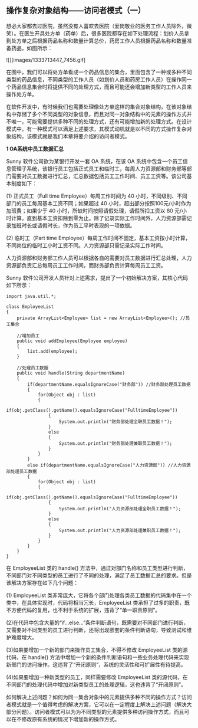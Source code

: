 ## 操作复杂对象结构——访问者模式（一）  

想必大家都去过医院，虽然没有人喜欢去医院（爱岗敬业的医务工作人员除外，微笑）。在医生开具处方单（药单）后，很多医院都存在如下处理流程：划价人员拿到处方单之后根据药品名称和数量计算总价，药房工作人员根据药品名称和数量准备药品，如图所示：  

![][images/1333713447_7456.gif] 

在图中，我们可以将处方单看成一个药品信息的集合，里面包含了一种或多种不同类型的药品信息，不同类型的工作人员（如划价人员和药房工作人员）在操作同一个药品信息集合时将提供不同的处理方式，而且可能还会增加新类型的工作人员来操作处方单。  

在软件开发中，有时候我们也需要处理像处方单这样的集合对象结构，在该对象结构中存储了多个不同类型的对象信息，而且对同一对象结构中的元素的操作方式并不唯一，可能需要提供多种不同的处理方式，还有可能增加新的处理方式。在设计模式中，有一种模式可以满足上述要求，其模式动机就是以不同的方式操作复杂对象结构，该模式就是我们本章将要介绍的访问者模式。  

**1 OA系统中员工数据汇总**  

Sunny 软件公司欲为某银行开发一套 OA 系统，在该 OA 系统中包含一个员工信息管理子系统，该银行员工包括正式员工和临时工，每周人力资源部和财务部等部门需要对员工数据进行汇总，汇总数据包括员工工作时间、员工工资等。该公司基本制度如下：  

(1) 正式员工（Full time Employee）每周工作时间为 40 小时，不同级别、不同部门的员工每周基本工资不同；如果超过 40 小时，超出部分按照100元/小时作为加班费；如果少于 40 小时，所缺时间按照请假处理，请假所扣工资以 80 元/小时计算，直到基本工资扣除到零为止。除了记录实际工作时间外，人力资源部需记录加班时长或请假时长，作为员工平时表现的一项依据。  

(2) 临时工（Part time Employee）每周工作时间不固定，基本工资按小时计算，不同岗位的临时工小时工资不同。人力资源部只需记录实际工作时间。  

人力资源部和财务部工作人员可以根据各自的需要对员工数据进行汇总处理，人力资源部负责汇总每周员工工作时间，而财务部负责计算每周员工工资。  

Sunny 软件公司开发人员针对上述需求，提出了一个初始解决方案，其核心代码如下所示：

```
import java.util.*;

class EmployeeList
{
	private ArrayList<Employee> list = new ArrayList<Employee>(); //员工集合

    //增加员工
	public void addEmployee(Employee employee) 
	{
		list.add(employee);
	}
    
    //处理员工数据
	public void handle(String departmentName)
	{
		if(departmentName.equalsIgnoreCase("财务部")) //财务部处理员工数据
		{
			for(Object obj : list)
			{
				if(obj.getClass().getName().equalsIgnoreCase("FulltimeEmployee"))
				{
					System.out.println("财务部处理全职员工数据！");			
				}
				else 
				{
					System.out.println("财务部处理兼职员工数据！");
				}
			}
		}
		else if(departmentName.equalsIgnoreCase("人力资源部")) //人力资源部处理员工数据
		{
			for(Object obj : list)
			{
				if(obj.getClass().getName().equalsIgnoreCase("FulltimeEmployee"))
				{
					System.out.println("人力资源部处理全职员工数据！");					
				}
				else 
				{
					System.out.println("人力资源部处理兼职员工数据！");
				}
			}			
		}
	}
}
```

在 EmployeeList 类的 handle() 方法中，通过对部门名称和员工类型进行判断，不同部门对不同类型的员工进行了不同的处理，满足了员工数据汇总的要求。但是该解决方案存在如下几个问题：  

(1) EmployeeList 类非常庞大，它将各个部门处理各类员工数据的代码集中在一个类中，在具体实现时，代码将相当冗长，EmployeeList 类承担了过多的职责，既不方便代码的复用，也不利于系统的扩展，违背了“单一职责原则”。  

(2)在代码中包含大量的“if…else…”条件判断语句，既需要对不同部门进行判断，又需要对不同类型的员工进行判断，还将出现嵌套的条件判断语句，导致测试和维护难度增大。  

(3)如果要增加一个新的部门来操作员工集合，不得不修改 EmployeeList 类的源代码，在 handle() 方法中增加一个新的条件判断语句和一些业务处理代码来实现新部门的访问操作。这违背了“开闭原则”，系统的灵活性和可扩展性有待提高。  

(4)如果要增加一种新类型的员工，同样需要修改 EmployeeList 类的源代码，在不同部门的处理代码中增加对新类型员工的处理逻辑，这也违背了“开闭原则”。  

如何解决上述问题？如何为同一集合对象中的元素提供多种不同的操作方式？访问者模式就是一个值得考虑的解决方案，它可以在一定程度上解决上述问题（解决大部分问题）。访问者模式可以为为不同类型的元素提供多种访问操作方式，而且可以在不修改原有系统的情况下增加新的操作方式。